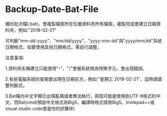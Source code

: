 # Backup-Date-Bat-File
備份批次檔(.bat)，會複製檔案所在位置資料夾所有檔案，複製完成會建立日期資料夾，例如:"2018-02-21"

可判斷"mm-dd-yyyy"、"mm/dd/yyyy"、"yyyy-mm-dd"與"yyyy/mm/dd"系統日期格式，如要使用其他日期格式，需自行調整。

注意事項:

1.資料夾名稱建立只能使用"-"，"/"會被系統視為特殊字元，會出現錯誤。

2.有些電腦系統的星期會出現在日期前方，例如:"星期三 2018-02-21"，這時請調整判斷式。

3.Bat檔內中文字顯示出現亂碼或者無法執行，原因可能是使用到UTF-8格式的中文，而Bat(cmd)預設中文格式為Big5，編譯時格式請用Big5。(notepad++或visual studio code會是你的好夥伴)
